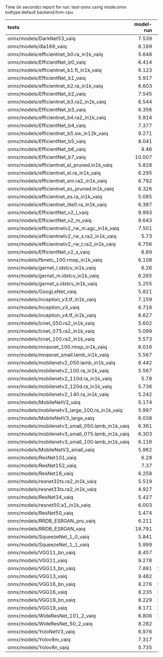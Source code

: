 Time (in seconds) report for run: test-onnx using mode:onnx todtype:default backend:llvm-cpu

| tests                                            |   model-run |   onnx-import |   torch-mlir |   iree-compile |   inference |
|:-------------------------------------------------|------------:|--------------:|-------------:|---------------:|------------:|
| onnx/models/DarkNet53_vaiq                       |       7.539 |         4.314 |            0 |         20.452 |       2.061 |
| onnx/models/dla169_vaiq                          |       6.169 |         2.303 |            0 |         35.646 |       2.313 |
| onnx/models/efficientnet_b0.ra_in1k_vaiq         |       5.648 |         1.085 |            0 |         29.759 |       0.754 |
| onnx/models/EfficientNet_b0_vaiq                 |       6.414 |         1.205 |            0 |         34.578 |       0.604 |
| onnx/models/efficientnet_b1.ft_in1k_vaiq         |       6.123 |         0     |            0 |          0     |       0     |
| onnx/models/EfficientNet_b1_vaiq                 |       5.917 |         1.442 |            0 |         43.695 |       0.716 |
| onnx/models/efficientnet_b2.ra_in1k_vaiq         |       6.603 |         0     |            0 |          0     |       0     |
| onnx/models/EfficientNet_b2_vaiq                 |       7.545 |         1.876 |            0 |         51.618 |       0.433 |
| onnx/models/efficientnet_b3.ra2_in1k_vaiq        |       6.544 |         0     |            0 |          0     |       0     |
| onnx/models/EfficientNet_b3_vaiq                 |       6.356 |         2.13  |            0 |         40.276 |       1.281 |
| onnx/models/efficientnet_b4.ra2_in1k_vaiq        |       5.914 |         0     |            0 |          0     |       0     |
| onnx/models/EfficientNet_b4_vaiq                 |       7.377 |         2.904 |            0 |         52.634 |       1.71  |
| onnx/models/efficientnet_b5.sw_in12k_vaiq        |       9.271 |         6.693 |            0 |         60.561 |       2.995 |
| onnx/models/EfficientNet_b5_vaiq                 |       8.041 |         3.569 |            0 |         62.747 |       2.842 |
| onnx/models/EfficientNet_b6_vaiq                 |       9.46  |         4.822 |            0 |         66.046 |       4.16  |
| onnx/models/EfficientNet_b7_vaiq                 |      10.007 |         6.453 |            0 |         78.748 |       6.079 |
| onnx/models/efficientnet_el_pruned.in1k_vaiq     |       5.828 |         0.951 |            0 |         20.783 |       1.541 |
| onnx/models/efficientnet_el.ra_in1k_vaiq         |       6.295 |         0.842 |            0 |         19.378 |       1.464 |
| onnx/models/efficientnet_em.ra2_in1k_vaiq        |       6.792 |         0.967 |            0 |         18.309 |       0.783 |
| onnx/models/efficientnet_es_pruned.in1k_vaiq     |       6.326 |         0.839 |            0 |         20.756 |       0.654 |
| onnx/models/efficientnet_es.ra_in1k_vaiq         |       5.085 |         0.722 |            0 |         19.316 |       0.535 |
| onnx/models/efficientnet_lite0.ra_in1k_vaiq      |       6.387 |         0.78  |            0 |         20.375 |       0.412 |
| onnx/models/EfficientNet_v2_l_vaiq               |       9.993 |        10.68  |            0 |         89.128 |       7.199 |
| onnx/models/EfficientNet_v2_m_vaiq               |       9.643 |         5.384 |            0 |         64.77  |       3.924 |
| onnx/models/efficientnetv2_rw_m.agc_in1k_vaiq    |       7.501 |         0     |            0 |          0     |       0     |
| onnx/models/efficientnetv2_rw_s.ra2_in1k_vaiq    |       5.73  |         0     |            0 |          0     |       0     |
| onnx/models/efficientnetv2_rw_t.ra2_in1k_vaiq    |       6.756 |         1.518 |            0 |         38.153 |       1.493 |
| onnx/models/EfficientNet_v2_s_vaiq               |       6.69  |         2.752 |            0 |         53.292 |       2.193 |
| onnx/models/fbnetc_100.rmsp_in1k_vaiq            |       6.108 |         0.96  |            0 |         22.814 |       0.576 |
| onnx/models/gernet_l.idstcv_in1k_vaiq            |       6.26  |         1.283 |            0 |         19.07  |       0.86  |
| onnx/models/gernet_m.idstcv_in1k_vaiq            |       6.265 |         1.186 |            0 |          8.59  |       0.343 |
| onnx/models/gernet_s.idstcv_in1k_vaiq            |       5.255 |         0.805 |            0 |          6.114 |       0.576 |
| onnx/models/GoogLeNet_vaiq                       |       5.821 |         1.165 |            0 |         22.921 |       0.765 |
| onnx/models/inception_v3.tf_in1k_vaiq            |       7.159 |         3.148 |            0 |         36.344 |       1.679 |
| onnx/models/Inception_v3_vaiq                    |       6.716 |         2.741 |            0 |         33.729 |       1.444 |
| onnx/models/inception_v4.tf_in1k_vaiq            |       6.627 |         5.091 |            0 |         40.675 |       2.133 |
| onnx/models/lcnet_050.ra2_in1k_vaiq              |       5.602 |         0.745 |            0 |         16.563 |       0.334 |
| onnx/models/lcnet_075.ra2_in1k_vaiq              |       5.099 |         0.73  |            0 |         16.436 |       0.331 |
| onnx/models/lcnet_100.ra2_in1k_vaiq              |       5.573 |         0.82  |            0 |         16.674 |       0.452 |
| onnx/models/mnasnet_100.rmsp_in1k_vaiq           |       6.016 |         0.827 |            0 |         21.508 |       0.537 |
| onnx/models/mnasnet_small.lamb_in1k_vaiq         |       5.567 |         0.958 |            0 |         22.641 |       0.518 |
| onnx/models/mobilenetv2_050.lamb_in1k_vaiq       |       6.442 |         0.767 |            0 |         19.495 |       0.255 |
| onnx/models/mobilenetv2_100.ra_in1k_vaiq         |       5.567 |         0.73  |            0 |         18.137 |       0.492 |
| onnx/models/mobilenetv2_110d.ra_in1k_vaiq        |       5.78  |         0.896 |            0 |         19.69  |       0.46  |
| onnx/models/mobilenetv2_120d.ra_in1k_vaiq        |       5.736 |         0.943 |            0 |         25.693 |       0.628 |
| onnx/models/mobilenetv2_140.ra_in1k_vaiq         |       5.242 |         1.147 |            0 |         18.493 |       0.449 |
| onnx/models/MobileNetV2_vaiq                     |       5.174 |         1.679 |            0 |          9.808 |       0.754 |
| onnx/models/mobilenetv3_large_100.ra_in1k_vaiq   |       5.997 |         1.26  |            0 |         25.793 |       0.453 |
| onnx/models/MobileNetV3_large_vaiq               |       6.038 |         1.19  |            0 |         31.292 |       0.502 |
| onnx/models/mobilenetv3_small_050.lamb_in1k_vaiq |       6.361 |         0.806 |            0 |         23.071 |       0.621 |
| onnx/models/mobilenetv3_small_075.lamb_in1k_vaiq |       6.303 |         0.909 |            0 |         14.693 |       0.128 |
| onnx/models/mobilenetv3_small_100.lamb_in1k_vaiq |       6.116 |         0.985 |            0 |         21.248 |       0.251 |
| onnx/models/MobileNetV3_small_vaiq               |       5.962 |         0.948 |            0 |         21.901 |       0.142 |
| onnx/models/ResNet101_vaiq                       |       6.28  |         4.41  |            0 |         22.727 |       1.57  |
| onnx/models/ResNet152_vaiq                       |       7.37  |         6.196 |            0 |         32.753 |       2.059 |
| onnx/models/ResNet18_vaiq                        |       6.258 |         1.716 |            0 |          7.713 |       0.515 |
| onnx/models/resnet32ts.ra2_in1k_vaiq             |       5.519 |         0     |            0 |          0     |       0     |
| onnx/models/resnet33ts.ra2_in1k_vaiq             |       4.927 |         0     |            0 |          0     |       0     |
| onnx/models/ResNet34_vaiq                        |       5.427 |         2.522 |            0 |         11.301 |       1.066 |
| onnx/models/resnet50.a1_in1k_vaiq                |       6.003 |         3.512 |            0 |         16.807 |       0.875 |
| onnx/models/ResNet50_vaiq                        |       5.474 |         2.947 |            0 |         14.388 |       1.063 |
| onnx/models/RRDB_ESRGAN_pro_vaiq                 |       6.211 |         0     |            0 |          0     |       0     |
| onnx/models/RRDB_ESRGAN_vaiq                     |      18.791 |         5.625 |            0 |         60.247 |     121.514 |
| onnx/models/SqueezeNet_1_0_vaiq                  |       5.841 |         0.794 |            0 |         10.445 |       0.285 |
| onnx/models/SqueezeNet_1_1_vaiq                  |       5.999 |         0.91  |            0 |         10.824 |       0.364 |
| onnx/models/VGG11_bn_vaiq                        |       8.457 |        12.04  |            0 |         10.535 |       1.258 |
| onnx/models/VGG11_vaiq                           |       9.278 |        11.52  |            0 |         10.259 |       1.281 |
| onnx/models/VGG13_bn_vaiq                        |       7.891 |        13.002 |            0 |         11.774 |       1.759 |
| onnx/models/VGG13_vaiq                           |       9.482 |        14.73  |            0 |         11.169 |       1.382 |
| onnx/models/VGG16_bn_vaiq                        |       8.276 |        13.488 |            0 |         11.791 |       2.131 |
| onnx/models/VGG16_vaiq                           |       8.235 |        13.615 |            0 |         11.395 |       2.072 |
| onnx/models/VGG19_bn_vaiq                        |       8.229 |        15.021 |            0 |         13.104 |       2.515 |
| onnx/models/VGG19_vaiq                           |       8.171 |        16.312 |            0 |         11.79  |       2.429 |
| onnx/models/WideResNet_101_2_vaiq                |       6.806 |        11.482 |            0 |         24.045 |       3.874 |
| onnx/models/WideResNet_50_2_vaiq                 |       8.282 |         7.083 |            0 |         16.074 |       1.775 |
| onnx/models/YoloNetV3_vaiq                       |       6.976 |         7.18  |            0 |         23.222 |       4.378 |
| onnx/models/Yolov8m_vaiq                         |       7.317 |         3.587 |            0 |         27.414 |       4.287 |
| onnx/models/Yolov8n_vaiq                         |       5.735 |         1.278 |            0 |         21.36  |       1.024 |
